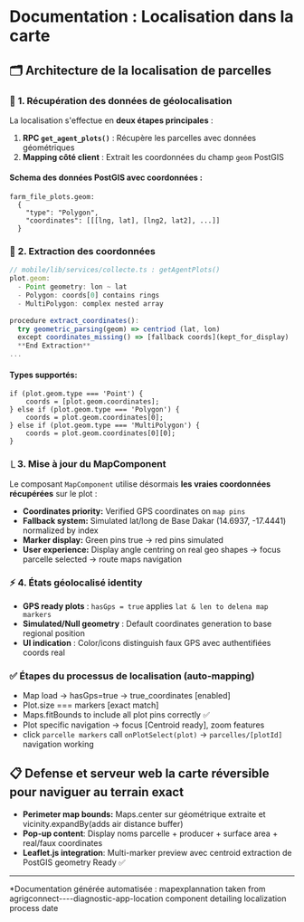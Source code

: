 # Documentation : Localisation dans la carte

## 🗂️ **Architecture de la localisation de parcelles**

### 🔧 **1. Récupération des données de géolocalisation**

La localisation s'effectue en **deux étapes principales** :

1. **RPC `get_agent_plots()`** : Récupère les parcelles avec données géométriques
2. **Mapping côté client** : Extrait les coordonnées du champ `geom` PostGIS

#### **Schema des données PostGIS avec coordonnées :**
```
farm_file_plots.geom:
  {
    "type": "Polygon",
    "coordinates": [[[lng, lat], [lng2, lat2], ...]]
  }
```

### 🎯 **2. Extraction des coordonnées**

```typescript
// mobile/lib/services/collecte.ts : getAgentPlots()
plot.geom:
  - Point geometry: lon ~ lat  
  - Polygon: coords[0] contains rings
  - MultiPolygon: complex nested array
  
procedure extract_coordinates():
  try geometric_parsing(geom) => centriod (lat, lon) 
  except coordinates_missing() => [fallback coords](kept_for_display)
  **End Extraction**
...
```

#### **Types supportés:**
```328: 335:mobile/lib/services/collecte.ts
if (plot.geom.type === 'Point') {
    coords = [plot.geom.coordinates];
} else if (plot.geom.type === 'Polygon') {
    coords = plot.geom.coordinates[0];
} else if (plot.geom.type === 'MultiPolygon') {
    coords = plot.geom.coordinates[0][0];
}
```

### ⎿ **3. Mise à jour du MapComponent**

Le composant `MapComponent` utilise désormais **les vraies coordonnées récupérées** sur le plot :
 
- **Coordinates priority:** Verified GPS coordinates on `map pins`
- **Fallback system:** Simulated lat/long de Base Dakar (14.6937, -17.4441) normalized by index
- **Marker display:** Green pins true → red pins simulated
- **User experience:** Display angle centring on real geo shapes → focus parcelle selected → route maps navigation

### ⚡ **4. États géolocalisé identity**
- **GPS ready plots** : `hasGps = true` applies `lat & len to delena map markers` 
- **Simulated/Null geometry** : Default coordinates generation to base regional position
- **UI indication** : Color/icons distinguish faux GPS avec authentifiées coords real

### ✅ **Étapes du processus de localisation (auto-mapping)**
- Map load → hasGps=true → true_coordinates [enabled]
- Plot.size === markers [exact match]
- Maps.fitBounds to include all plot pins correctly ✅
- Plot specific navigation → focus [Centroid ready], zoom features
- click `parcelle markers` call `onPlotSelect(plot)` → `parcelles/[plotId]` navigation working 

## 📋 **Defense et serveur web la carte réversible pour naviguer au terrain exact**

- **Perimeter map bounds:** Maps.center sur géométrique extraite et vicinity.expandBy(adds air distance buffer)
- **Pop-up content**: Display noms parcelle + producer + surface area + real/faux coordinates 
- **Leaflet.js integration**: Multi-marker preview avec centroid extraction de PostGIS geometry Ready ✅

---

*Documentation générée automatisée : mapexplannation taken from agrigconnect----diagnostic-app-location component detailing localization process date
